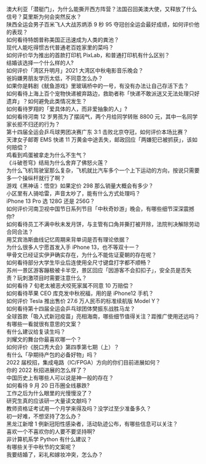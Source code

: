 澳大利亚「潜艇门」，为什么能撕开西方阵营？法国召回美澳大使，又释放了什么信号？莫里斯为何会突然反水？  
陕西全运会男子百米飞人大战苏炳添 9 秒 95 夺冠创全运会最好成绩，如何评价他的表现？  
如何看待特朗普称美国正迅速成为人类的粪池？  
现代人能吃得惯古代普通老百姓家里的菜吗？  
如何评价华为推出的首款打印机 PixLab，和普通打印机有什么区别？  
结婚该选择一个什么样的人?  
如何评价「湾区升明月」2021 大湾区中秋电影音乐晚会？  
爸妈嫌男朋友学历太低，不同意怎么办？  
如果你是韩剧《鱿鱼游戏》里玻璃桥中的一号，有没有办法让自己存活下去？  
如何看待上海上百个宠物快递被弃路边，救助者称「快递不敢派送又无法处理只好遗弃」？如何避免此类情况发生？  
如何看待罗翔的「爱具体的人，而非爱抽象的人」?  
如何看待河南 12 岁男孩为了摆阔气，两个月给同学转账 8800 元，其中一名同学家长拒不归还的行为？  
第十四届全运会乒乓球男团决赛广东 3:1 击败北京夺冠，如何评价本场比赛？  
天津女子邮寄 EMS 快递 11 万黄金中途丢失，邮政回应「两嫌犯已被抓获」，该如何赔偿？  
鸡看到鸡蛋被拿走为什么不生气？  
《斗破苍穹》结局为什么舍弃了佛怒火莲？  
为什么飞机驾驶室那么复杂，飞机就比汽车多个一个上下运动的方向，按说只需要多一个操纵杆就行了啊？  
游戏《黑神话：悟空》如果定价 298 那么销量大概会有多少？  
小区里有人骑哈雷，声音太吵了，能有什么方式处理吗？  
iPhone 13 Pro 选 128G 还是 256G？  
如何评价河南卫视中国节日系列节目「中秋奇妙游」晚会，有哪些细节深深震撼你?  
如何看待员工不满中秋未发月饼，与主管有口角并撕打被开除，法院判决解除劳动合同合法？  
用艾宾浩斯曲线记忆周期来背单词是否有理论依据？  
为什么很多人宁愿首发入手 iPhone 13，也不等双十一？  
甲骨文已经证实伊尹确实存在，为什么不能佐证夏朝的存在呢？  
如何看待部分大学生毕业后连使用全尺寸键盘打字都不顺畅？  
苏州一景区游客蹦极被卡半空，景区回应「因游客不会扣扣子」，安全员是否失责？玩刺激项目时需要注意什么？  
如何看待 7 旬老太被恶犬咬死家属不同意 10 万赔偿？  
如何看待苹果 CEO 库克发中秋祝福，用的是 iPhone12 手机？  
如何评价 Tesla 推出售价 27.6 万人民币的标准续航版 Model Y？  
如何看待第十四届全运会乒乓球团体樊振东战胜马龙？  
全球首款「吸入式新冠疫苗」亮相海南，哪些细节值得关注？距推广使用还远吗？  
有哪些一看就很有意思的文案？  
有什么建议给复读生吗？  
刘耀文的舞台你最喜欢哪一个？  
如何评价《脱口秀大会》第四季第七期（上）？  
有什么「孕期待产包的必备好物」吗？  
2022 届校招，集成电路（IC/FPGA）方向的你们目前进展如何？  
你的 2022 秋招进展的怎么样了？  
中国历史上有哪些人可以说是神一般的存在？  
如何看待 9 月 20 日币圈全线暴跌?  
工作之后为什么眼里的光慢慢没了？  
研究生真的应该研一大量读文献吗？  
教师资格证考试用一个月学来得及吗？没学过至少准备多久？  
初一好难，不想坚持了怎么办？  
黑龙江新增 1 例新冠阳性感染者，活动轨迹公布，有哪些信息可以关注？  
喜欢一个不喜欢你的人要不要坚持啊?  
非计算机系学 Python 有什么建议？  
有哪些关于中秋节的文案呢？  
我要结婚了，彩礼和嫁妆冲突，怎么办？  
